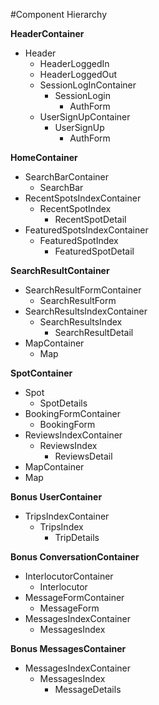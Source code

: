 #Component Hierarchy

**HeaderContainer**
* Header
  * HeaderLoggedIn
  * HeaderLoggedOut
  * SessionLogInContainer
    * SessionLogin
      * AuthForm
  * UserSignUpContainer
    * UserSignUp
      * AuthForm

**HomeContainer**
* SearchBarContainer
  * SearchBar
* RecentSpotsIndexContainer
  * RecentSpotIndex
    * RecentSpotDetail
* FeaturedSpotsIndexContainer
  * FeaturedSpotIndex
    * FeaturedSpotDetail

**SearchResultContainer**
* SearchResultFormContainer
  * SearchResultForm
* SearchResultsIndexContainer
  * SearchResultsIndex
    * SearchResultDetail
* MapContainer
  * Map

**SpotContainer**
* Spot
  * SpotDetails
* BookingFormContainer
  * BookingForm
* ReviewsIndexContainer
  * ReviewsIndex
    * ReviewsDetail
* MapContainer
* Map

**Bonus UserContainer**
* TripsIndexContainer
  * TripsIndex
    * TripDetails

**Bonus ConversationContainer**
* InterlocutorContainer
  * Interlocutor
* MessageFormContainer
  * MessageForm
* MessagesIndexContainer
  * MessagesIndex

**Bonus MessagesContainer**
* MessagesIndexContainer
  * MessagesIndex
    * MessageDetails
